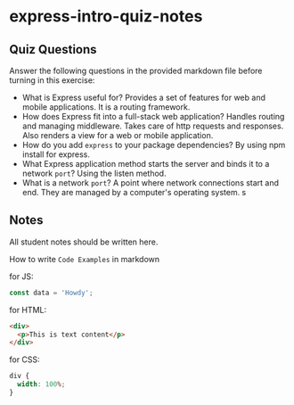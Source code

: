 # express-intro-quiz-notes

## Quiz Questions

Answer the following questions in the provided markdown file before turning in this exercise:

- What is Express useful for?
  Provides a set of features for web and mobile applications. It is a routing framework.
- How does Express fit into a full-stack web application?
  Handles routing and managing middleware. Takes care of http requests and responses. Also renders a view for a web or mobile application.
- How do you add `express` to your package dependencies?
  By using npm install for express.
- What Express application method starts the server and binds it to a network `port`?
  Using the listen method.
- What is a network `port`?
  A point where network connections start and end. They are managed by a computer's operating system. s

## Notes

All student notes should be written here.

How to write `Code Examples` in markdown

for JS:

```javascript
const data = 'Howdy';
```

for HTML:

```html
<div>
  <p>This is text content</p>
</div>
```

for CSS:

```css
div {
  width: 100%;
}
```
